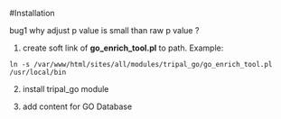 
#Installation

bug1 why adjust p value is small than raw p value ? 



1. create soft link of __go_enrich_tool.pl__ to path. Example:
```
ln -s /var/www/html/sites/all/modules/tripal_go/go_enrich_tool.pl  /usr/local/bin
```

2. install tripal_go module

3. add content for GO Database
